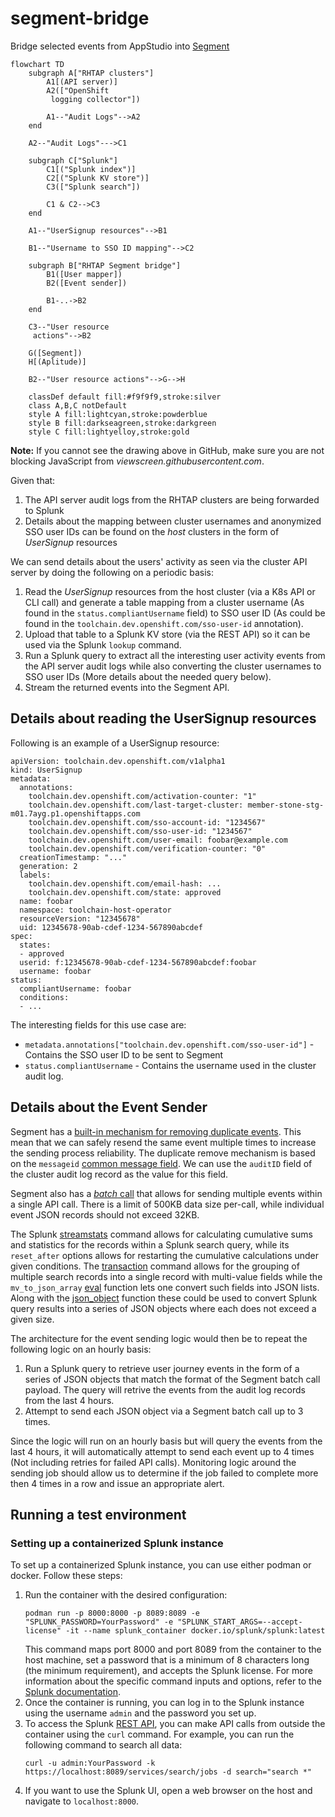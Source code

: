# segment-bridge

Bridge selected events from AppStudio into [Segment][1]

```mermaid
flowchart TD
    subgraph A["RHTAP clusters"]
        A1[(API server)]
        A2(["OpenShift
         logging collector"])

        A1--"Audit Logs"-->A2
    end

    A2--"Audit Logs"--->C1
    
    subgraph C["Splunk"]
        C1[("Splunk index")]
        C2[("Splunk KV store")]
        C3(["Splunk search"])

        C1 & C2-->C3
    end

    A1--"UserSignup resources"-->B1

    B1--"Username to SSO ID mapping"-->C2

    subgraph B["RHTAP Segment bridge"]
        B1([User mapper])
        B2([Event sender])

        B1-..->B2
    end

    C3--"User resource
     actions"-->B2

    G([Segment])
    H[(Aplitude)]

    B2--"User resource actions"-->G-->H

    classDef default fill:#f9f9f9,stroke:silver
    class A,B,C notDefault
    style A fill:lightcyan,stroke:powderblue
    style B fill:darkseagreen,stroke:darkgreen
    style C fill:lightyelloy,stroke:gold
```
**Note:** If you cannot see the drawing above in GitHub, make sure you are not
blocking JavaScript from *viewscreen.githubusercontent.com*.

Given that:

1. The API server audit logs from the RHTAP clusters are being forwarded to
   Splunk
2. Details about the mapping between cluster usernames and anonymized SSO user
   IDs can be found on the *host* clusters in the form of *UserSignup*
   resources

We can send details about the users' activity as seen via the cluster API
server by doing the following on a periodic basis:

1. Read the *UserSignup* resources from the host cluster (via a K8s API or CLI
   call) and generate a table mapping from a cluster username (As found in the
     `status.compliantUsername` field) to SSO user ID (As could be found in the
       `toolchain.dev.openshift.com/sso-user-id` annotation).
2. Upload that table to a Splunk KV store (via the REST API) so it can be used
   via the Splunk `lookup` command.
3. Run a Splunk query to extract all the interesting user activity events from
   the API server audit logs while also converting the cluster usernames to SSO
   user IDs (More details about the needed query below).
4. Stream the returned events into the Segment API.

[1]: https://app.segment.com

## Details about reading the UserSignup resources

Following is an example of a UserSignup resource:
```
apiVersion: toolchain.dev.openshift.com/v1alpha1
kind: UserSignup
metadata:
  annotations:
    toolchain.dev.openshift.com/activation-counter: "1"
    toolchain.dev.openshift.com/last-target-cluster: member-stone-stg-m01.7ayg.p1.openshiftapps.com
    toolchain.dev.openshift.com/sso-account-id: "1234567"
    toolchain.dev.openshift.com/sso-user-id: "1234567"
    toolchain.dev.openshift.com/user-email: foobar@example.com
    toolchain.dev.openshift.com/verification-counter: "0"
  creationTimestamp: "..."
  generation: 2
  labels:
    toolchain.dev.openshift.com/email-hash: ...
    toolchain.dev.openshift.com/state: approved
  name: foobar
  namespace: toolchain-host-operator
  resourceVersion: "12345678"
  uid: 12345678-90ab-cdef-1234-567890abcdef
spec:
  states:
  - approved
  userid: f:12345678-90ab-cdef-1234-567890abcdef:foobar
  username: foobar
status:
  compliantUsername: foobar
  conditions:
  - ...
```

The interesting fields for this use case are:

- `metadata.annotations["toolchain.dev.openshift.com/sso-user-id"]` - Contains
  the SSO user ID to be sent to Segment
- `status.compliantUsername` - Contains the username used in the cluster audit
  log.

## Details about the Event Sender

Segment has a [built-in mechanism for removing duplicate events][ES1]. This
mean that we can safely resend the same event multiple times to increase the
sending process reliability. The duplicate remove mechanism is based on the
`messageid` [common message field][ES2]. We can use the `auditID` field of the
cluster audit log record as the value for this field.

Segment also has a [*batch* call][ES3] that allows for sending multiple events
within a single API call. There is a limit of 500KB data size per-call, while
individual event JSON records should not exceed 32KB.

The Splunk [streamstats][ES4] command allows for calculating cumulative sums
and statistics for the records within a Splunk search query, while its
`reset_after` options allows for restarting the cumulative calculations under
given conditions. The [transaction][ES5] command allows for the grouping of
multiple search records into a single record with multi-value fields while the
`mv_to_json_array` [eval][ES6] function lets one convert such fields into JSON
lists. Along with the [json_object][ES7] function these could be used to
convert Splunk query results into a series of JSON objects where each does not
exceed a given size.

The architecture for the event sending logic would then be to repeat the
following logic on an hourly basis:

1. Run a Splunk query to retrieve user journey events in the form of a
   series of JSON objects that match the format of the Segment batch call
   payload. The query will retrive the events from the audit log records
   from the last 4 hours.
2. Attempt to send each JSON object via a Segment batch call up to 3 times.
  
Since the logic will run on an hourly basis but will query the events from the
last 4 hours, it will automatically attempt to send each event up to 4 times
(Not including retries for failed API calls). Monitoring logic around the
sending job should allow us to determine if the job failed to complete more
then 4 times in a row and issue an appropriate alert.

[ES1]: https://segment.com/blog/exactly-once-delivery/
[ES2]: https://segment.com/docs/connections/spec/common/
[ES3]: https://segment.com/docs/connections/sources/catalog/libraries/server/http-api/#batch
[ES4]: https://docs.splunk.com/Documentation/Splunk/9.0.4/SearchReference/Streamstats
[ES5]: https://docs.splunk.com/Documentation/SplunkCloud/9.0.2303/SearchReference/Transaction
[ES6]: https://docs.splunk.com/Documentation/Splunk/9.0.4/SearchReference/Eval
[ES7]: https://docs.splunk.com/Documentation/Splunk/9.0.4/SearchReference/JSONFunctions#json_object.28.26lt.3Bmembers.26gt.3B.29

## Running a test environment

### Setting up a containerized Splunk instance

To set up a containerized Splunk instance, you can use either podman or docker.
Follow these steps:

1. Run the container with the desired configuration:
   ```
   podman run -p 8000:8000 -p 8089:8089 -e "SPLUNK_PASSWORD=YourPassword" -e "SPLUNK_START_ARGS=--accept-license" -it --name splunk_container docker.io/splunk/splunk:latest
   ```
    This command maps port 8000 and port 8089 from the container to the host machine, 
    set a password that is a minimum of 8 characters long (the minimum requirement),
    and accepts the Splunk license.
    For more information about the specific command inputs and options, refer
    to the [Splunk documentation][CS1].
2. Once the container is running, you can log in to the Splunk instance using
   the username `admin` and the password you set up.
3. To access the Splunk [REST API][CS2],
   you can make API calls from outside the container using the `curl` command.
   For example, you can run the following command to search all data:
     ```
     curl -u admin:YourPassword -k https://localhost:8089/services/search/jobs -d search="search *"
     ```
4. If you want to use the Splunk UI, open a web browser on the host and navigate to
   `localhost:8000`.

[CS1]:
https://docs.splunk.com/Documentation/Splunk/9.0.4/Installation/DeployandrunSplunkEnterpriseinsideDockercontainers
[CS2]:
https://docs.splunk.com/Documentation/Splunk/9.0.4/RESTTUT/RESTTutorialIntro
